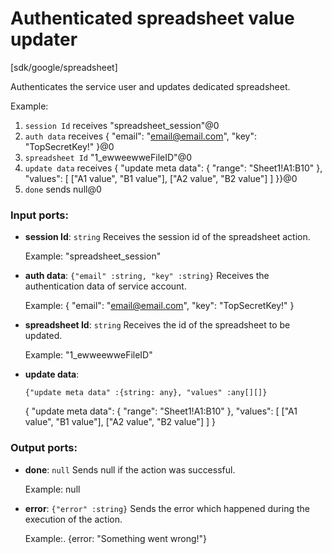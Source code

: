 # Authenticated spreadsheet value updater

[sdk/google/spreadsheet]

Authenticates the service user and  updates dedicated spreadsheet.

Example:
1. `session Id` receives "spreadsheet_session"@0 
2. `auth data` receives {
  "email": "email@email.com",
  "key": "TopSecretKey!"
}@0 
3. `spreadsheet Id` "1_ewweewweFileID"@0
4. `update data` receives {
  "update meta data": {
    "range": "Sheet1!A1:B10"
  },
  "values": [
    ["A1 value", "B1 value"],
    ["A2 value", "B2 value"]
  ]
}}@0 
5. `done` sends null@0 

### Input ports:

* __session Id__: `string`
    Receives the session id of the spreadsheet action.
    
    Example: 
    "spreadsheet_session"



* __auth data__: `{"email" :string, "key" :string}`
    Receives the authentication data of service account.
    
    Example: 
    {
      "email": "email@email.com",
      "key": "TopSecretKey!"
    }
    



* __spreadsheet Id__: `string`
    Receives the id of the spreadsheet to be updated.
    
    Example:
    "1_ewweewweFileID"



* __update data__: 
    ```
    {"update meta data" :{string: any}, "values" :any[][]}
    ```

    {
      "update meta data": {
        "range": "Sheet1!A1:B10"
      },
      "values": [
        ["A1 value", "B1 value"],
        ["A2 value", "B2 value"]
      ]
    }



### Output ports:

* __done__: `null`
    Sends null if the action was successful.
    
    Example:
    null



* __error__: `{"error" :string}`
    Sends the error which happened during the execution of the action.
    
    Example:.
    {error: "Something went wrong!"}



